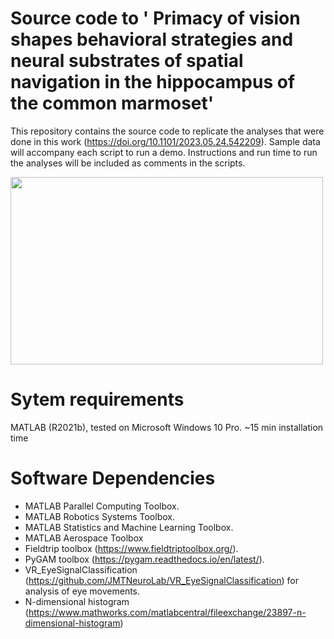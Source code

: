 # Source code to ' Primacy of vision shapes behavioral strategies and neural substrates of spatial navigation in the hippocampus of the common marmoset'
This repository contains the source code to replicate the analyses that were done in this work (https://doi.org/10.1101/2023.05.24.542209).
Sample data will accompany each script to run a demo.
Instructions and run time to run the analyses will be included as comments in the scripts.


<img src="https://user-images.githubusercontent.com/93541319/139712178-60d21343-d128-4e42-b2af-415fbab77901.png" width="500" height="300">

# Sytem requirements
MATLAB (R2021b), tested on Microsoft Windows 10 Pro. ~15 min installation time
# Software Dependencies
- MATLAB Parallel Computing Toolbox.
- MATLAB Robotics Systems Toolbox.
- MATLAB Statistics and Machine Learning Toolbox.
- MATLAB Aerospace Toolbox
- Fieldtrip toolbox (https://www.fieldtriptoolbox.org/).
- PyGAM toolbox (https://pygam.readthedocs.io/en/latest/).
- VR_EyeSignalClassification (https://github.com/JMTNeuroLab/VR_EyeSignalClassification) for analysis of eye movements.
- N-dimensional histogram (https://www.mathworks.com/matlabcentral/fileexchange/23897-n-dimensional-histogram)
